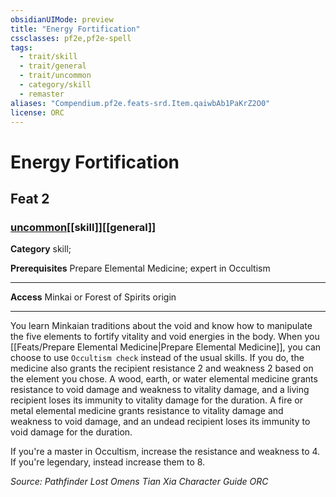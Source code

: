 ```yaml
---
obsidianUIMode: preview
title: "Energy Fortification"
cssclasses: pf2e,pf2e-spell
tags:
  - trait/skill
  - trait/general
  - trait/uncommon
  - category/skill
  - remaster
aliases: "Compendium.pf2e.feats-srd.Item.qaiwbAb1PaKrZ2O0"
license: ORC
---
```

# Energy Fortification
## Feat 2
### [uncommon](uncommon "Uncommon Rarity Trait")[[skill]][[general]]

**Category** skill; 



**Prerequisites** Prepare Elemental Medicine; expert in Occultism
* * *
**Access** Minkai or Forest of Spirits origin

* * *

You learn Minkaian traditions about the void and know how to manipulate the five elements to fortify vitality and void energies in the body. When you [[Feats/Prepare Elemental Medicine|Prepare Elemental Medicine]], you can choose to use `Occultism check` instead of the usual skills. If you do, the medicine also grants the recipient resistance 2 and weakness 2 based on the element you chose. A wood, earth, or water elemental medicine grants resistance to void damage and weakness to vitality damage, and a living recipient loses its immunity to vitality damage for the duration. A fire or metal elemental medicine grants resistance to vitality damage and weakness to void damage, and an undead recipient loses its immunity to void damage for the duration.

If you're a master in Occultism, increase the resistance and weakness to 4. If you're legendary, instead increase them to 8.

*Source: Pathfinder Lost Omens Tian Xia Character Guide*
*ORC*